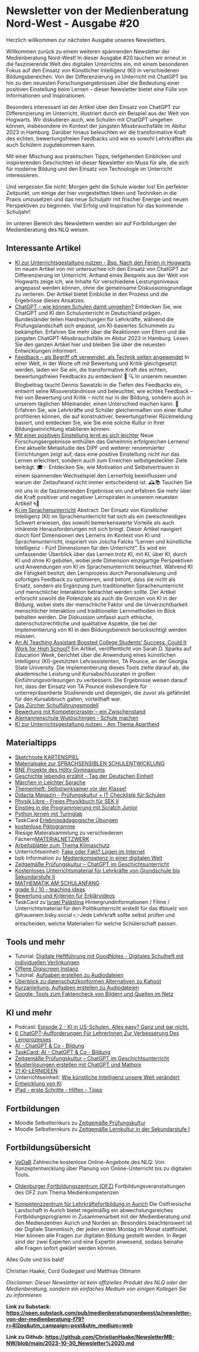 # Newsletter von der Medienberatung Nord-West - Ausgabe #20

Herzlich willkommen zur nächsten Ausgabe unseres Newsletters. 

Willkommen zurück zu einem weiteren spannenden Newsletter der Medienberatung Nord-West! In dieser Ausgabe #20 tauchen wir erneut in die faszinierende Welt des digitalen Unterrichts ein, mit einem besonderen Fokus auf den Einsatz von Künstlicher Intelligenz (KI) in verschiedenen Bildungsbereichen. Von der Differenzierung im Unterricht mit ChatGPT bis hin zu den neuesten Forschungsergebnissen über die Bedeutung einer positiven Einstellung beim Lernen – dieser Newsletter bietet eine Fülle von Informationen und Inspirationen.

Besonders interessant ist der Artikel über den Einsatz von ChatGPT zur Differenzierung im Unterricht, illustriert durch ein Beispiel aus der Welt von Hogwarts. Wir diskutieren auch, wie Schulen mit ChatGPT umgehen können, insbesondere im Kontext der jüngsten Missbrauchsfälle im Abitur 2023 in Hamburg. Darüber hinaus beleuchten wir die transformative Kraft des echten, bewertungsfreien Feedbacks und wie es sowohl Lehrkräften als auch Schülern zugutekommen kann.

Mit einer Mischung aus praktischen Tipps, tiefgehenden Einblicken und inspirierenden Geschichten ist dieser Newsletter ein Muss für alle, die sich für moderne Bildung und den Einsatz von Technologie im Unterricht interessieren.

Und vergessen Sie nicht: Morgen geht die Schule wieder los! Ein perfekter Zeitpunkt, um einige der hier vorgestellten Ideen und Techniken in die Praxis umzusetzen und das neue Schuljahr mit frischer Energie und neuen Perspektiven zu beginnen. Viel Erfolg und Inspiration für das kommende Schuljahr!

Im unteren Bereich des Newslettern werden wir auf Fortbildungen der Medienberatung des NLQ weisen.

## Interessante Artikel
- [KI zur Unterrichtsgestaltung nutzen - Bsp. Nach den Ferien in Hogwarts](https://haak3.de/articles/Unterrichtsentwicklung-mit-KI/2023-09_KI-DE-Nach_den_Ferien_in_Hogwarts.html)
  Im neuen Artikel von mir untersuchee ich den Einsatz von ChatGPT zur Differenzierung im Unterricht. Anhand eines Beispiels aus der Welt von Hogwarts zeige ich, wie Inhalte für verschiedene Leistungsniveaus angepasst werden können, ohne die gemeinsame Diskussionsgrundlage zu verlieren. Der Artikel bietet Einblicke in den Prozess und die Ergebnisse dieses Ansatzes.
- [ChatGPT – wie können Schulen damit umgehen?](https://deutsches-schulportal.de/unterricht/chatgpt-in-der-schule-wer-hats-geschrieben/)
  Entdecken Sie, wie ChatGPT und KI den Schulunterricht in Deutschland prägen. Bundesländer teilen Handreichungen für Lehrkräfte, während die Prüfungslandschaft sich anpasst, um KI-basiertes Schummeln zu bekämpfen. Erfahren Sie mehr über die Reaktionen von Eltern und die jüngsten ChatGPT-Missbrauchsfälle im Abitur 2023 in Hamburg. Lesen Sie den ganzen Artikel hier und bleiben Sie über die neuesten Entwicklungen informiert.
- [Feedback – als Begriff oft verwendet, als Technik selten angewendet](https://www.fiete.ai/blog/feedback-als-begriff-oft-verwendet-als-technik-selten-angewendet)
  In einer Welt, in der Worte oft mit Bewertung und Kritik gleichgesetzt werden, laden wir Sie ein, die transformative Kraft des echten, bewertungsfreien Feedbacks zu entdecken! 🌟
    🔍 In unserem neuesten Blogbeitrag taucht Dennis Sawatzki in die Tiefen des Feedbacks ein, entwirrt seine Missverständnisse und beleuchtet, wie echtes Feedback – frei von Bewertung und Kritik – nicht nur in der Bildung, sondern auch in unserem täglichen Miteinander, einen Unterschied machen kann.
    🎯 Erfahren Sie, wie Lehrkräfte und Schüler gleichermaßen von einer Kultur profitieren können, die auf konstruktiver, bewertungsfreier Rückmeldung basiert, und entdecken Sie, wie Sie eine solche Kultur in Ihrer Bildungseinrichtung etablieren können.
- [Mit einer positiven Einstellung lernt es sich leichter](https://bildungsklick.de/hochschule-und-forschung/detail/mit-einer-positiven-einstellung-lernt-es-sich-leichter#)
  Neue Forschungsergebnisse enthüllen das Geheimnis erfolgreichen Lernens! Eine aktuelle Metastudie des DIPF und weiterer renommierter Einrichtungen zeigt auf, dass eine positive Einstellung nicht nur das Lernen erleichtert, sondern auch zum Erreichen selbstgesteckter Ziele beiträgt. 🎓✨ Entdecken Sie, wie Motivation und Selbstvertrauen in einem spannenden Wechselspiel den Lernerfolg beeinflussen und warum der Zeitaufwand nicht immer entscheidend ist. 🕰️📚 Tauchen Sie mit uns in die faszinierenden Ergebnisse ein und erfahren Sie mehr über die Kraft positiver und negativer Lernspiralen in unserem neuesten Artikel! 🌀📘
- [Ki im Sprachenunterricht](https://haak3.de/articles/Ki-im-Sprachenunterricht/2023-10_Ki-im-Sprachenunterricht.html)
  Abstract:
  Der Einsatz von Künstlicher Intelligenz (KI) im Sprachenunterricht hat sich als ein zweischneidiges Schwert erwiesen, das sowohl bemerkenswerte Vorteile als auch inhärente Herausforderungen mit sich bringt. Dieser Artikel navigiert durch fünf Dimensionen des Lernens im Kontext von KI und Sprachenunterricht, inspiriert von Joscha Falcks “Lernen und künstliche Intelligenz - Fünf Dimensionen für den Unterricht”. Es wird ein umfassender Überblick über das Lernen trotz KI, mit KI, über KI, durch KI und ohne KI geboten, wobei jede Dimension einzigartige Perspektiven und Anwendungen von KI im Sprachenunterricht beleuchtet. Während KI die Fähigkeit besitzt, den Lernprozess durch Personalisierung und sofortiges Feedback zu optimieren, wird betont, dass sie nicht als Ersatz, sondern als Ergänzung zum traditionellen Sprachenunterricht und menschlicher Interaktion betrachtet werden sollte. Der Artikel erforscht sowohl die Potenziale als auch die Grenzen von KI in der Bildung, wobei stets der menschliche Faktor und die Unverzichtbarkeit menschlicher Interaktion und traditioneller Lernmethoden im Blick behalten werden. Die Diskussion umfasst auch ethische, datenschutzrechtliche und qualitative Aspekte, die bei der Implementierung von KI in den Bildungsbereich berücksichtigt werden müssen.
- [An AI Teaching Assistant Boosted College Students' Success. Could It Work for High School?](https://www.edweek.org/technology/an-ai-teaching-assistant-boosted-college-students-success-could-it-work-for-high-school/2023/10)
  Ein Artikel, veröffentlicht von Sarah D. Sparks auf Education Week, berichtet über die Anwendung eines künstlichen Intelligenz (KI)-gestützten Lehrassistenten, TA Pounce, an der Georgia State University. Die Implementierung dieses Tools zielte darauf ab, die akademische Leistung und Kursabschlussraten in großen Einführungsvorlesungen zu verbessern. Die Ergebnisse weisen darauf hin, dass der Einsatz von TA Pounce insbesondere für unterrepräsentierte Studierende und diejenigen, die zuvor als gefährdet für den Kursabbruch galten, vorteilhaft war.
- [Das Zürcher Schulführungsmodell](https://blog.phzh.ch/schulfuehrung/2023/10/10/das-zuercher-schulfuehrungsmodell/)
- [Bewertung mit Kompetenzraster – ein Zwischenstand](https://beurteilung.ghost.io/bewertung-mit-kompetenzraster-ein-zwischenstand/?ref=beurteilung-unterricht-newsletter)
- [Alemannenschule Wutöschingen - Schule machen](https://www.brandeins.de/magazine/brand-eins-wirtschaftsmagazin/2020/eigensinn/alemannenschule-wutoeschingen-schule-machen?utm_source=instagram&utm_medium=post&utm_campaign=kollektion_lernen&utm_content=ruppaner_zitat)
- [KI zur Unterrichtsgestaltung nutzen - Am Thema Apartheid](https://haak3.de/articles/Unterrichtsentwicklung-mit-KI/2023-11_KI-EN-Apartheid.html)


## Materialtipps
- [Sketchnote KARTENSPIEL](https://sketchnotegame.wordpress.com/download-kartenspiel/)
- [Materialpake zur SPRACHSENSIBLEN SCHULENTWICKLUNG](https://www.stiftung-mercator.de/de/publikationen/das-projekt-sprachsensible-schulentwicklung/)
- [BNE Projekte des Hölty Gymnasiums](https://hoelty-celle.de/bne-projektwoche-2023/)
- [Geschichte lebendig erzählt - Tag der Deutschen Einheit](https://www.klicksafe.de/news/geschichte-lebendig-erzaehlt)
- [Märchen in Leichter Sprache](https://www.ndr.de/fernsehen/barrierefreie_angebote/leichte_sprache/Maerchen-in-Leichter-Sprache,maerchenleichtesprache100.html)
- [Themenheft: Selbstwirksamer vor der Klasse!](https://www.edu.sot.tum.de/suf/selbstwirksamer-vor-der-klasse-download/)
- [Didacta Magazin - Prüfungskultur + IT Checkliste für Schulen](https://avr-emags.de/emags/didacta/didacta_3_2023/epaper/ausgabe.pdf)
- [Physik Libre - Freies Physikbuch für SEK II](https://physikbuch.schule/index.html)
- [Einstieg in die Programmierung mit Scratch Junior](https://appcamps.de/unterrichtsmaterial/unterrichtsmaterial-fuer-scratchjunior/)
- [Python lernen mit Turinglab](https://appcamps.de/2023/10/10/python-lernen-mit-turinglab/)
- TaskCard [Erlebnispädagogische Übungen](https://www.taskcards.de/#/board/b856b3d6-44f5-4966-acce-91edee5b0bd4/view)
- [kostenlose Piktogramme](https://physikkommunizieren.de/unterrichtsmaterialien/vorlagen/)
- Riesige Materalsammlung zu verschiedenen Fächern[MATERIALNETZWERK](https://editor.mnweg.org/?p=1&materialType=bundle)
- [Arbeitsblätter zum Thema Klimaschutz](https://www.klimaschutz-niedersachsen.de/_downloads/SonstigeDokumente/Klimaschutzbroschuere_Grundschulen_Kopiervorlagen_Arbeitsblaetter.pdf?m=1622184440&)
- Unterrichtseinheit: [Fake oder Fakt? Lügen im Internet](https://ed.spiegel.de/unterrichtsmaterial/fake-oder-fakt-luegen-im-internet-unterrichtseinheit-zu-fake-news-ab-klasse-5)
- bpb Information zu [Medienkompetenz in einer digitalen Welt](https://www.bpb.de/shop/zeitschriften/izpb/medienkompetenz-355/)
- [Zeitgemäße Prüfungskultur – ChatGPT im Geschichtsunterricht](https://jonaswagner.de/chatgpt-geschichtsunterricht/)
- [Kostenloses Unterrichtsmaterial für Lehrkräfte von Grundschule bis Sekundarstufe II](https://www.hopp-foundation.de/unterrichtsmaterial/zum-download/)
- [MATHEMATIK AM SCHULANFANG](https://pikas.dzlm.de/unterricht/schulanfang/mathematik-am-schulanfang)
- [grade 9 / 10 - teaching ideas](https://padlet.com/heinecke_beethoven/grade-9-10-teaching-ideas-7swrv858tjos3nn4)
- [Bewertung und Kriterien für Erklärvideos](https://www.taskcards.de/#/board/9eba428b-8d96-4e37-a7b5-a9547f9894be/view?token=83c4fd6e-61a7-4737-9e41-13e7157c270f)
- TaskCard zu [Israel Palästina](https://kmz-tuebingen.taskcards.app/#/board/0315c25a-4907-4769-ba12-f9ef12737a1f/view?token=3f8b1696-1054-4ad6-a335-6636ee6deb09) 
  Hintergrundinformationen / Filme / Unterrichtsmaterial für den Politikunterricht erstellt für das #bluelz von @frauenem.bsky.social 👉Jede Lehrkraft sollte selbst prüfen und entscheiden, welche Materialien für welche Schülerschaft passen.


## Tools und mehr
- Tutorial: [Digitale Heftführung mit GoodNotes - Digitales Schulheft mit individuellen Verlinkungen](https://www.youtube.com/watch?v=gaW147Bb-WY)
- [Offene Digiscreen Instanz](https://digiscreen.medienzentrenbw.de)
- Tutorial: [Aufgaben erstellen zu Audiodateien](https://medienwelten.schule/kurzanleitung-aufgaben-erstellen-zu-audiodateien)
- [Überblick zu datenschutzkonformen Alternativen zu Kahoot](https://thomas-ebinger.de/2023/10/datenschutzfreundliche-kahoot-alternativen-fuer-schule-und-konfi/)
- [Kurzanleitung: Aufgaben erstellen zu Audiodateien](https://medienwelten.schule/kurzanleitung-aufgaben-erstellen-zu-audiodateien)
- [Google: Tools zum Faktencheck von Bildern und Quellen im Netz](https://stadt-bremerhaven.de/google-tools-zum-faktencheck-von-bildern-und-quellen-im-netz/)

## KI und mehr
- Podcast: [Episode 2 - KI in US-Schulen. Alles easy? Ganz und gar nicht.](https://kreide-ki-klartext.podigee.io/4-new-episode)
- [6 ChatGPT-Aufforderungen Für LehrerInnen Zur Verbesserung Des Lernprozesses](https://textcortex.com/de/post/chatgpt-prompts-for-teachers)
- [AI - ChatGPT & Co - Bildung](https://www.taskcards.de/#/board/2320e9ab-267a-4250-a454-dc1127003bbc/view?token=a3c3f9a7-c8d7-4178-88a4-2f097316b88c)
- [TaskCard: AI - ChatGPT & Co - Bildung](https://www.taskcards.de/#/board/2320e9ab-267a-4250-a454-dc1127003bbc/view?token=a3c3f9a7-c8d7-4178-88a4-2f097316b88c)
- [Zeitgemäße Prüfungskultur – ChatGPT im Geschichtsunterricht](https://jonaswagner.de/chatgpt-geschichtsunterricht/)
- [Musterlösungen erstellen mit ChatGPT und Mathpix](https://mathemia.de/blog/2023-10-08-chatgpt-und-mathpix/)
- [21 KI-LERNIDEEN](https://www.lmz-bw.de/21-ki-lernideen)
- Unterrichtseinheit: [Wie künstliche Intelligenz unsere Welt verändert](https://ed.spiegel.de/unterrichtsmaterial/wie-kuenstliche-intelligenz-unsere-welt-veraendert-unterrichtseinheit-zu-ki-ab-klasse-6)
- [Entwicklung von KI](https://www.youtube.com/watch?v=UX_Od_0_4as)
- [iPad - erste Schritte - Hilfen - Tipps](https://lfbra.padlet.org/Anna_Donadell/ipad-erste-schritte-hilfen-tipps-vm30vlqj4x712182)

## Fortbildungen
- Moodle Selbstlernkurs zu [Zeitgemäße Prüfungskultur](https://402000.logineonrw-lms.de/course/view.php?id=200)
- Moodle Selbstlernkurs zu [Zeitgemäße Lernkultur in der Sekundarstufe I](https://402000.logineonrw-lms.de/course/view.php?id=203)

## Fortbildungsübersicht

- [VeDaB](https://vedab.de/veran_suche.php?sachgebiet=&schulform=&such=Medienbildung&utm_campaign=Newsletter%20von%20der%20Medienberatung%20Nord-West&utm_medium=email&utm_source=Revue%20newsletter&veranstalter=)
Zahlreiche kostenlose Online-Angebote des NLQ: Von Konzeptentwicklung über Planung von Online-Unterricht bis zu digitalen Tools.

- [Oldenburger Fortbildungszentrum (OFZ)](https://uol.de/ofz/fortbildungsangebot)
Fortbildungsveranstaltungen des OFZ zum Thema Medienkompetenzen

- [Kompetenzzentrum für Lehrkräftefortbildung in Aurich](https://bildung.ostfriesischelandschaft.de/lfb/)
Die Ostfriesische Landschaft in Aurich bietet regelmäßig ein abwechslungsreiches Fortbildungsprogramm in Zusammenarbeit mit der Medienberatung und den Medienzentren Aurich und Norden an. Besonders beachtenswert ist der Digitale Stammtisch, der jeden ersten Montag im Monat stattfindet. Hier können alle Fragen zur digitalen Bildung gestellt werden. In Regel sind der zwei Experten und eine Expertin anwesend, sodass beinahe alle Fragen sofort geklärt werden können.


Alles Gute und bis bald!

Christian Haake, Cord Gudegast und Matthias Ottmann

_Disclaimer: Dieser Newsletter ist kein offizielles Produkt des NLQ oder der Medienberatung, sondern ein einfaches Medium von einigen Kollegen Sie zu informieren_


**Link zu Substack: https://open.substack.com/pub/medienberatungnordwest/p/newsletter-von-der-medienberatung-f79?r=4l2pq&utm_campaign=post&utm_medium=web**

**Link zu Github: https://github.com/ChristianHaake/NewsletterMB-NW/blob/main/2023-10-30_Newsletter%2020.md**